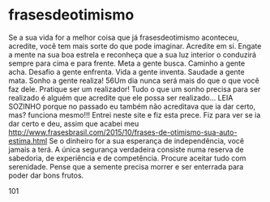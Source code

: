 # frasesdeotimismo
Se a sua vida for a melhor coisa que já frasesdeotimismo aconteceu, acredite, você tem mais sorte do que pode imaginar.
Acredite em si. Engate a mente na sua boa estrela e reconheça que a sua luz interior o conduzirá sempre para cima e para frente.
Meta a gente busca. Caminho a gente acha. Desafio a gente enfrenta. Vida a gente inventa. Saudade a gente mata. Sonho a gente realiza! 56Um dia nunca será mais do que o que você faz dele. Pratique ser um realizador!
Tudo o que um sonho precisa para ser realizado é alguém que acredite que ele possa ser realizado... 
LEIA SOZINHO porque
no passado eu também
não acreditava que ia dar
certo, mas? funciona
mesmo!!! Entrei neste site
e fiz esta prece. Fiz para
ver se ia dar certo e deu,
assim que acabei meu
<a href="http://www.frasesbrasil.com/2015/10/frases-de-otimismo-sua-auto-estima.html">http://www.frasesbrasil.com/2015/10/frases-de-otimismo-sua-auto-estima.html</a> Se o dinheiro for a sua esperança de independência, você jamais a terá. A única segurança verdadeira consiste numa reserva de sabedoria, de experiência e de competência.
Procure aceitar tudo com serenidade. Pense que a semente precisa morrer e ser enterrada para poder dar bons frutos.

101
